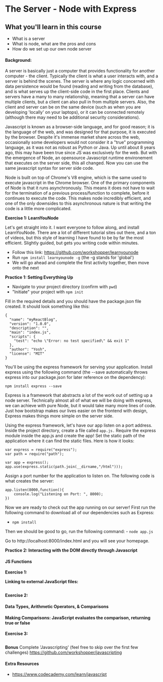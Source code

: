 # The Server - Node with Express

## What you'll learn in this course
- What is a server
- What is node, what are the pros and cons
- How do we set up our own node server

#### Background:


A server is basically just a computer that provides functionality for another computer - the client. Typically the client is what a user interacts with, and a server is behind the scenes. The server is where any logic concerned with data persistence would be found (reading and writing from the database), and is what serves up the client-side code in the first place. Clients and servers have a many to many relationship, meaning that a server can have multiple clients, but a client can also pull in from multiple servers. Also, the client and server can be on the same device (such as when you are developing 'locally' on your laptops), or it can be connected remotely (although there may need to be additional security considerations). 

Javascript is known as a browser-side language, and for good reason; it is the language of the web, and was designed for that purpose, it is executed by the browser. Despite it's immense market share across the web, occasionally some developers would not consider it a "true" programming language, as it was not as robust as Python or Java. Up until about 8 years ago, this may have been true since JS was exclusively for the web. But with the emergence of Node, an opensource Javascript runtime environement that executes on the server side, this all changed. Now you can use the same javascript syntax for server side code.  

Node is built on top of Chrome's V8 engine, which is the same used to execute javascript in the Chrome browser. One of the primary components of Node is that it runs asynchronously. This means it does not have to wait for the termination of a previous process/function to complete, before it continues to execute the code. This makes node incredibly efficient, and one of the only downsides to this asynchronous nature is that writing the code is a little more complicated. 

**Exercise 1: LearnYouNode**

Let's get straight into it. I want everyone to follow along, and install LearnYouNode. There are a lot of different tutorial sites out there, and a ton of videos, but this style of learning I have found to be by far the most efficient. Slightly guided, but gets you writing code within minutes. 
- Follow this link: https://github.com/workshopper/learnyounode
- Run `npm install learnyounode -g` (the -g stands for 'global')
- We will go ahead and complete the first activity together, then move onto the next

**Practice 1: Setting Everything Up**

- Navigate to your project directory (confirm with `pwd`)
- "Initiate" your project with `npm init`

Fill in the required details and you should have the package.json file created. It should look something like this:

```
{
  "name": "myReactBlog",
  "version": "1.0.0",
  "description": "",
  "main": "index.js",
  "scripts": {
    "test": "echo \"Error: no test specified\" && exit 1"
  },
  "author": "Yosh",
  "license": "MIT"
}
```

You'll be using the express framework for serving your application. Install express using the following command (the --save automatically throws express into our package.json for later reference on the dependency):

`npm install express --save`

Express is a framework that abstracts a lot of the work out of setting up a node server. Technically almost all of what we will be doing with express, we can achieve with pure Node, but it would take many more lines of code. Just how bootstrap makes our lives easier on the frontend with design, Express makes things more simple on the server side. 

Using the express framework, let's have our app listen on a port address. Inside the project directory, create a file called `app.js.` Require the express module inside the app.js and create the app! Set the static path of the application where it can find the static files. Here is how it looks:

```
var express = require("express");
var path = require("path");
 
var app = express();
app.use(express.static(path.join(__dirname,"/html")));
```

Assign a port number for the application to listen on. The following code is what creates the server:
```
app.listen(8000,function(){
    console.log("Listening on Port: ", 8000);
})
```

Now we are ready to check out the app running on our server! 
First run the following command to download all of our dependencies such as Express: 
- `npm install`

Then we should be good to go, run the following command: 
	- `node app.js`

Go to http://localhost:8000/index.html and you will see your homepage.






**Practice 2: Interacting with the DOM directly through Javascript**


#### JS Functions


**Exercise 1:**


**Linking to external JavaScript files:**

```html
 ```

**Exercise 2:**



#### Data Types, Arithmetic Operators, & Comparisons


#### Making Comparisons: JavaScript evaluates the comparison, returning true or false


**Exercise 3:**


```html

```




**Bonus**
Complete 'Javascripting' (feel free to skip over the first few challenges) https://github.com/workshopper/javascripting

#### Extra Resources
* https://www.codecademy.com/learn/javascript

